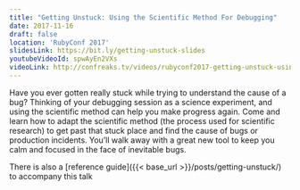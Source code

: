 ```yaml
---
title: "Getting Unstuck: Using the Scientific Method For Debugging"
date: 2017-11-16
draft: false
location: 'RubyConf 2017'
slidesLink: https://bit.ly/getting-unstuck-slides
youtubeVideoId: spwAyEn2VXs
videoLink: http://confreaks.tv/videos/rubyconf2017-getting-unstuck-using-the-scientific-method-for-debugging
---
```

Have you ever gotten really stuck while trying to understand the cause of a bug? Thinking of your debugging session as a science experiment, and using the scientific method can help you make progress again. Come and learn how to adapt the scientific method (the process used for scientific research) to get past that stuck place and find the cause of bugs or production incidents. You’ll walk away with a great new tool to keep you calm and focused in the face of inevitable bugs.

There is also a [reference guide]({{< base_url >}}/posts/getting-unstuck/) to accompany this talk
